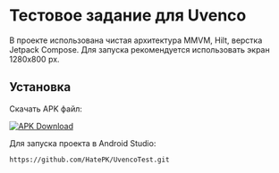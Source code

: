 # Тестовое задание для Uvenco

В проекте использована чистая архитектура MMVM, Hilt, верстка Jetpack Compose. Для запуска рекомендуется использовать экран 1280х800 px. 

## Установка

Скачать APK файл:

[![APK Download](https://img.shields.io/badge/APK-Download-brightgreen?logo=android)](https://github.com/HatePK/UvencoTest/releases/download/v1.0.0/app-debug.apk)

Для запуска проекта в Android Studio:

```bash
https://github.com/HatePK/UvencoTest.git
```
